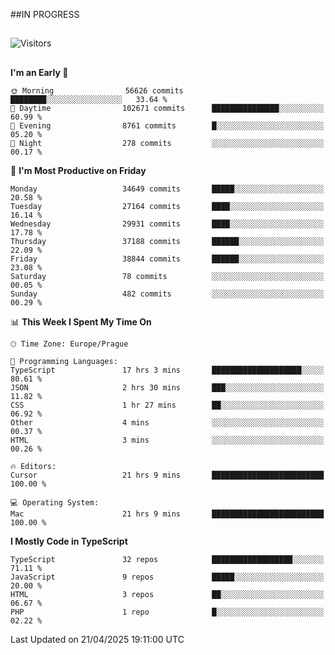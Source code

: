 ##IN PROGRESS
##
![Visitors](https://komarev.com/ghpvc/?username=petrbui&style=for-the-badge&label=Visitors+👀)



##
<!--
[![My GitHub stats](https://github-readme-stats.vercel.app/api?username=petrbui&theme=github_dark)](https://github.com/anuraghazra/github-readme-stats)

[![My wakatime stats](https://github-readme-stats.vercel.app/api/wakatime?username=petrbui&theme=github_dark)](https://github.com/anuraghazra/github-readme-stats)
-->
<!--START_SECTION:waka-->
**I'm an Early 🐤** 

```text
🌞 Morning                56626 commits       ████████░░░░░░░░░░░░░░░░░   33.64 % 
🌆 Daytime                102671 commits      ███████████████░░░░░░░░░░   60.99 % 
🌃 Evening                8761 commits        █░░░░░░░░░░░░░░░░░░░░░░░░   05.20 % 
🌙 Night                  278 commits         ░░░░░░░░░░░░░░░░░░░░░░░░░   00.17 % 
```
📅 **I'm Most Productive on Friday** 

```text
Monday                   34649 commits       █████░░░░░░░░░░░░░░░░░░░░   20.58 % 
Tuesday                  27164 commits       ████░░░░░░░░░░░░░░░░░░░░░   16.14 % 
Wednesday                29931 commits       ████░░░░░░░░░░░░░░░░░░░░░   17.78 % 
Thursday                 37188 commits       ██████░░░░░░░░░░░░░░░░░░░   22.09 % 
Friday                   38844 commits       ██████░░░░░░░░░░░░░░░░░░░   23.08 % 
Saturday                 78 commits          ░░░░░░░░░░░░░░░░░░░░░░░░░   00.05 % 
Sunday                   482 commits         ░░░░░░░░░░░░░░░░░░░░░░░░░   00.29 % 
```


📊 **This Week I Spent My Time On** 

```text
🕑︎ Time Zone: Europe/Prague

💬 Programming Languages: 
TypeScript               17 hrs 3 mins       ████████████████████░░░░░   80.61 % 
JSON                     2 hrs 30 mins       ███░░░░░░░░░░░░░░░░░░░░░░   11.82 % 
CSS                      1 hr 27 mins        ██░░░░░░░░░░░░░░░░░░░░░░░   06.92 % 
Other                    4 mins              ░░░░░░░░░░░░░░░░░░░░░░░░░   00.37 % 
HTML                     3 mins              ░░░░░░░░░░░░░░░░░░░░░░░░░   00.26 % 

🔥 Editors: 
Cursor                   21 hrs 9 mins       █████████████████████████   100.00 % 

💻 Operating System: 
Mac                      21 hrs 9 mins       █████████████████████████   100.00 % 
```

**I Mostly Code in TypeScript** 

```text
TypeScript               32 repos            ██████████████████░░░░░░░   71.11 % 
JavaScript               9 repos             █████░░░░░░░░░░░░░░░░░░░░   20.00 % 
HTML                     3 repos             ██░░░░░░░░░░░░░░░░░░░░░░░   06.67 % 
PHP                      1 repo              █░░░░░░░░░░░░░░░░░░░░░░░░   02.22 % 
```




 Last Updated on 21/04/2025 19:11:00 UTC
<!--END_SECTION:waka-->
